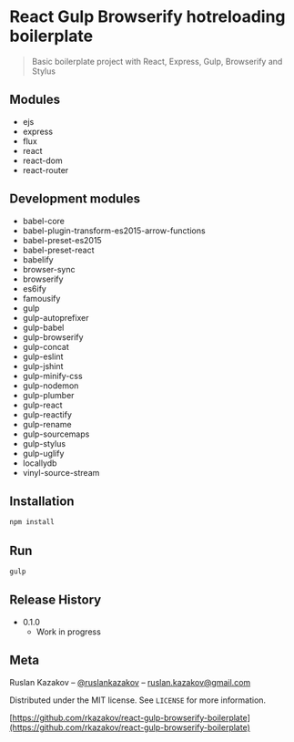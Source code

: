 # React Gulp Browserify hotreloading boilerplate
> Basic boilerplate project with React, Express, Gulp, Browserify and Stylus

## Modules

- ejs
- express
- flux
- react
- react-dom
- react-router

## Development modules

- babel-core
- babel-plugin-transform-es2015-arrow-functions
- babel-preset-es2015
- babel-preset-react
- babelify
- browser-sync
- browserify
- es6ify
- famousify
- gulp
- gulp-autoprefixer
- gulp-babel
- gulp-browserify
- gulp-concat
- gulp-eslint
- gulp-jshint
- gulp-minify-css
- gulp-nodemon
- gulp-plumber
- gulp-react
- gulp-reactify
- gulp-rename
- gulp-sourcemaps
- gulp-stylus
- gulp-uglify
- locallydb
- vinyl-source-stream

## Installation

```sh
npm install
```

## Run

```sh
gulp
```

## Release History

* 0.1.0
    * Work in progress

## Meta

Ruslan Kazakov – [@ruslankazakov](https://twitter.com/ruslankazakov) – ruslan.kazakov@gmail.com

Distributed under the MIT license. See ``LICENSE`` for more information.

[https://github.com/rkazakov/react-gulp-browserify-boilerplate](https://github.com/rkazakov/react-gulp-browserify-boilerplate)
